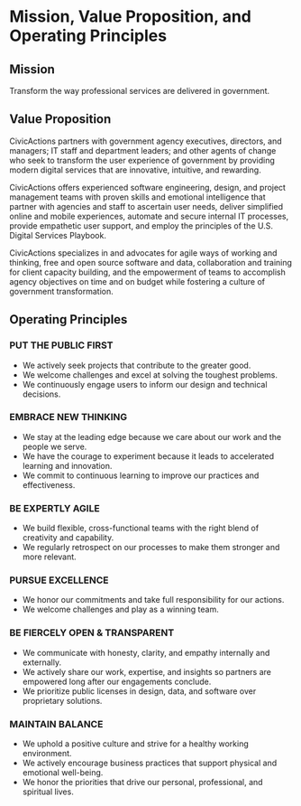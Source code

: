 # Mission, Value Proposition, and Operating Principles

## Mission

Transform the way professional services are delivered in government.

## Value Proposition

CivicActions partners with government agency executives, directors, and managers; IT staff and department leaders; and other agents of change who seek to transform the user experience of government by providing modern digital services that are innovative, intuitive, and rewarding.

CivicActions offers experienced software engineering, design, and project management teams with proven skills and emotional intelligence that partner with agencies and staff to ascertain user needs, deliver simplified online and mobile experiences, automate and secure internal IT processes, provide empathetic user support, and employ the principles of the U.S. Digital Services Playbook.

CivicActions specializes in and advocates for agile ways of working and thinking, free and open source software and data, collaboration and training for client capacity building, and the empowerment of teams to accomplish agency objectives on time and on budget while fostering a culture of government transformation.

## Operating Principles

### PUT THE PUBLIC FIRST

*   We actively seek projects that contribute to the greater good.
*   We welcome challenges and excel at solving the toughest problems.
*   We continuously engage users to inform our design and technical decisions.

### EMBRACE NEW THINKING

*   We stay at the leading edge because we care about our work and the people we serve.
*   We have the courage to experiment because it leads to accelerated learning and innovation.
*   We commit to continuous learning to improve our practices and effectiveness.

### BE EXPERTLY AGILE

*   We build flexible, cross-functional teams with the right blend of creativity and capability.
*   We regularly retrospect on our processes to make them stronger and more relevant.

### PURSUE EXCELLENCE

*   We honor our commitments and take full responsibility for our actions.
*   We welcome challenges and play as a winning team.

### BE FIERCELY OPEN & TRANSPARENT

*   We communicate with honesty, clarity, and empathy internally and externally.
*   We actively share our work, expertise, and insights so partners are empowered long after our engagements conclude.
*   We prioritize public licenses in design, data, and software over proprietary solutions.

### MAINTAIN BALANCE

*   We uphold a positive culture and strive for a healthy working environment.
*   We actively encourage business practices that support physical and emotional well-being.
*   We honor the priorities that drive our personal, professional, and spiritual lives.
